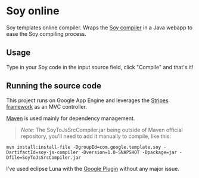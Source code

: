 Soy online
==========

Soy templates online compiler. 
Wraps the [Soy compiler](https://developers.google.com/closure/templates/docs/helloworld_js) in a Java webapp to ease the Soy compiling process.

Usage
------

Type in your Soy code in the input source field, click "Compile" and that's it!

Running the source code
------

This project runs on Google App Engine and leverages the [Stripes framework](https://stripesframework.atlassian.net/wiki/display/STRIPES/Quick+Start+Guide) as an MVC controller.

[Maven](http://maven.apache.org) is used mainly for dependency management.

> *Note:*
> The SoyToJsSrcCompiler.jar being outside of Maven official repository, you'll need to add it manually to compile, like this:

```shell
mvn install:install-file -DgroupId=com.google.template.soy -DartifactId=soy-js-compiler -Dversion=1.0-SNAPSHOT -Dpackage=jar -Dfile=SoyToJsSrcCompiler.jar
```

I've used eclipse Luna with the [Google Plugin](https://cloud.google.com/appengine/docs/java/tools/eclipse#Running_the_Project) without any major issue.
